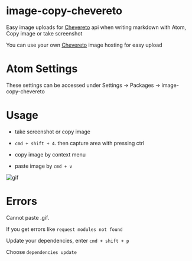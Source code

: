 # image-copy-chevereto

Easy image uploads for [Chevereto](https://github.com/Chevereto/Chevereto-Free) api when writing markdown with Atom, Copy image or take screenshot

You can use your own [Chevereto](https://github.com/Chevereto/Chevereto-Free) image hosting for easy upload

# Atom Settings

These settings can be accessed under Settings -> Packages -> image-copy-chevereto

# Usage

- take screenshot or copy image
 - `cmd + shift + 4`. then capture area with pressing ctrl
 - copy image by context menu


- paste image by `cmd + v`

![gif](http://imgurl.xyz/images/2018/04/28/Usage.gif)

# Errors

Cannot paste .gif.

If you get errors like `request modules not found`

Update your dependencies, enter `cmd + shift + p`

Choose `dependencies update`
